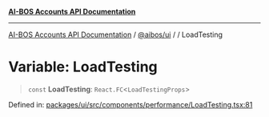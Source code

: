 [**AI-BOS Accounts API Documentation**](../../../README.md)

***

[AI-BOS Accounts API Documentation](../../../README.md) / [@aibos/ui](../README.md) / [](../README.md) / LoadTesting

# Variable: LoadTesting

> `const` **LoadTesting**: `React.FC`\<`LoadTestingProps`\>

Defined in: [packages/ui/src/components/performance/LoadTesting.tsx:81](https://github.com/pohlai88/accounts/blob/48103fb36d28b2b9bfb33472b6de2f719773cde9/packages/ui/src/components/performance/LoadTesting.tsx#L81)
